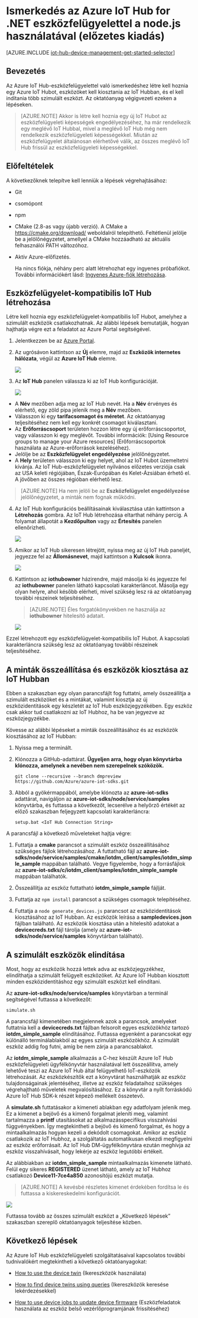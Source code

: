 <properties
    pageTitle="IoT Hub-eszközfelügyelet – Első lépések | Microsoft Azure"
    description="Azure IoT Hub-eszközfelügyelet C# környezethez – Első lépéseket ismertető oktatóanyag | Microsoft Azure Az Azure IoT Hubot és a C# környezetet a Microsoft Azure IoT SDK-kal együtt használhatja eszközfelügyelet megvalósításához."
    services="iot-hub"
    documentationCenter=".net"
    authors="ellenfosborne"
    manager="timlt"
    editor=""/>

<tags
 ms.service="iot-hub"
 ms.devlang="dotnet"
 ms.topic="hero-article"
 ms.tgt_pltfrm="na"
 ms.workload="na"
 ms.date="04/29/2016"
 ms.author="elfarber"/>

# Ismerkedés az Azure IoT Hub for .NET eszközfelügyelettel a node.js használatával (előzetes kiadás)

[AZURE.INCLUDE [iot-hub-device-management-get-started-selector](../../includes/iot-hub-device-management-get-started-selector.md)]

## Bevezetés
Az Azure IoT Hub-eszközfelügyelettel való ismerkedéshez létre kell hoznia egy Azure IoT Hubot, eszközöket kell kiosztania az IoT Hubban, és el kell indítania több szimulált eszközt. Az oktatóanyag végigvezeti ezeken a lépéseken.

> [AZURE.NOTE]  Akkor is létre kell hoznia egy új IoT Hubot az eszközfelügyeleti képességek engedélyezéséhez, ha már rendelkezik egy meglévő IoT Hubbal, mivel a meglévő IoT Hub még nem rendelkezik eszközfelügyeleti képességekkel. Miután az eszközfelügyelet általánosan elérhetővé válik, az összes meglévő IoT Hub frissül az eszközfelügyeleti képességekkel.

## Előfeltételek

A következőknek telepítve kell lenniük a lépések végrehajtásához:

- Git
- csomópont
- npm
- CMake (2.8-as vagy újabb verzió). A CMake a <https://cmake.org/download/> weboldalról telepíthető. Feltétlenül jelölje be a jelölőnégyzetet, amellyel a CMake hozzáadható az aktuális felhasználói PATH változóhoz.
- Aktív Azure-előfizetés.

    Ha nincs fiókja, néhány perc alatt létrehozhat egy ingyenes próbafiókot. További információkért lásd: [Ingyenes Azure-fiók létrehozása][lnk-free-trial].

## Eszközfelügyelet-kompatibilis IoT Hub létrehozása

Létre kell hoznia egy eszközfelügyelet-kompatibilis IoT Hubot, amelyhez a szimulált eszközök csatlakozhatnak. Az alábbi lépések bemutatják, hogyan hajthatja végre ezt a feladatot az Azure Portal segítségével.

1.  Jelentkezzen be az [Azure Portal].
2.  Az ugrósávon kattintson az **Új** elemre, majd az **Eszközök internetes hálózata**, végül az **Azure IoT Hub** elemre.

    ![][img-new-hub]

3.  Az **IoT Hub** panelen válassza ki az IoT Hub konfigurációját.

    ![][img-configure-hub]

  -   A **Név** mezőben adja meg az IoT Hub nevét. Ha a **Név** érvényes és elérhető, egy zöld pipa jelenik meg a **Név** mezőben.
  -   Válasszon ki egy **tarifacsomagot és méretet**. Az oktatóanyag teljesítéséhez nem kell egy konkrét csomagot kiválasztani.
  -   Az **Erőforráscsoport** területen hozzon létre egy új erőforráscsoportot, vagy válasszon ki egy meglévőt. További információk: [Using Resource groups to manage your Azure resources] (Erőforráscsoportok használata az Azure-erőforrások kezeléséhez).
  -   Jelölje be az **Eszközfelügyelet engedélyezése** jelölőnégyzetet.
  -   A **Hely** területen válasszon ki egy helyet, ahol az IoT Hubot üzemeltetni kívánja. Az IoT Hub-eszközfelügyelet nyilvános előzetes verziója csak az USA keleti régiójában, Észak-Európában és Kelet-Ázsiában érhető el. A jövőben az összes régióban elérhető lesz.

  > [AZURE.NOTE]  Ha nem jelöli be az **Eszközfelügyelet engedélyezése** jelölőnégyzetet, a minták nem fognak működni.

4.  Az IoT Hub konfigurációs beállításainak kiválasztása után kattintson a **Létrehozás** gombra. Az IoT Hub létrehozása eltarthat néhány percig. A folyamat állapotát a **Kezdőpulton** vagy az **Értesítés** panelen ellenőrizheti.

    ![][img-monitor]

5.  Amikor az IoT Hub sikeresen létrejött, nyissa meg az új IoT Hub paneljét, jegyezze fel az **Állomásnevet**, majd kattintson a **Kulcsok** ikonra.

    ![][img-keys]

6.  Kattintson az **iothubowner** házirendre, majd másolja ki és jegyezze fel az **iothubowner** panelen látható kapcsolati karakterláncot. Másolja egy olyan helyre, ahol később elérheti, mivel szükség lesz rá az oktatóanyag további részeinek teljesítéséhez.

    > [AZURE.NOTE] Éles forgatókönyvekben ne használja az **iothubowner** hitelesítő adatait.

    ![][img-connection]

Ezzel létrehozott egy eszközfelügyelet-kompatibilis IoT Hubot. A kapcsolati karakterláncra szükség lesz az oktatóanyag további részeinek teljesítéséhez.

## A minták összeállítása és eszközök kiosztása az IoT Hubban

Ebben a szakaszban egy olyan parancsfájlt fog futtatni, amely összeállítja a szimulált eszközöket és a mintákat, valamint kiosztja az új eszközidentitások egy készletét az IoT Hub eszközjegyzékében. Egy eszköz csak akkor tud csatlakozni az IoT Hubhoz, ha be van jegyezve az eszközjegyzékbe.

Kövesse az alábbi lépéseket a minták összeállításához és az eszközök kiosztásához az IoT Hubban:

1.  Nyissa meg a terminált.

2.  Klónozza a GitHub-adattárat. **Ügyeljen arra, hogy olyan könyvtárba klónozza, amelynek a nevében nem szerepelnek szóközök.**

      ```
      git clone --recursive --branch dmpreview https://github.com/Azure/azure-iot-sdks.git
      ```

3.  Abból a gyökérmappából, amelybe klónozta az **azure-iot-sdks** adattárat, navigáljon az **azure-iot-sdks/node/service/samples** könyvtárba, és futtassa a következőt, lecserélve a helyőrző értékét az előző szakaszban feljegyzett kapcsolati karakterláncra:

      ```
      setup.bat <IoT Hub Connection String>
      ```

A parancsfájl a következő műveleteket hajtja végre:

1.  Futtatja a **cmake** parancsot a szimulált eszköz összeállításához szükséges fájlok létrehozásához. A futtatható fájl az **azure-iot-sdks/node/service/samples/cmake/iotdm\_client/samples/iotdm\_simple\_sample** mappában található. Vegye figyelembe, hogy a forrásfájlok az **azure-iot-sdks/c/iotdm\_client/samples/iotdm\_simple\_sample** mappában találhatók.

2.  Összeállítja az eszköz futtatható **iotdm\_simple\_sample** fájlját.

3.  Futtatja az ``` npm install ``` parancsot a szükséges csomagok telepítéséhez.

4.  Futtatja a ```node generate_devices.js``` parancsot az eszközidentitások kiosztásához az IoT Hubban. Az eszközök leírása a **sampledevices.json** fájlban található. Az eszközök kiosztása után a hitelesítő adatokat a **devicecreds.txt** fájl tárolja (amely az **azure-iot-sdks/node/service/samples** könyvtárban található).

## A szimulált eszközök elindítása

Most, hogy az eszközök hozzá lettek adva az eszközjegyzékhez, elindíthatja a szimulált felügyelt eszközöket. Az Azure IoT Hubban kiosztott minden eszközidentitáshoz egy szimulált eszközt kell elindítani.

Az **azure-iot-sdks/node/service/samples** könyvtárban a terminál segítségével futtassa a következőt:

  ```
  simulate.sh
  ```

A parancsfájl kimenetében megjelennek azok a parancsok, amelyeket futtatnia kell a **devicecreds.txt** fájlban felsorolt egyes eszközökhöz tartozó **iotdm\_simple\_sample** elindításához. Futtassa egyenként a parancsokat egy különálló terminálablakból az egyes szimulált eszközökhöz. A szimulált eszköz addig fog futni, amíg be nem zárja a parancsablakot.

Az **iotdm\_simple\_sample** alkalmazás a C-hez készült Azure IoT Hub eszközfelügyeleti ügyfélkönyvtár használatával lett összeállítva, amely lehetővé teszi az Azure IoT Hub által felügyelhető IoT-eszközök létrehozását. Az eszközkészítők ezt a könyvtárat használhatják az eszköz tulajdonságainak jelentéséhez, illetve az eszköz feladataihoz szükséges végrehajtható műveletek megvalósításához. Ez a könyvtár a nyílt forráskódú Azure IoT Hub SDK-k részét képező mellékelt összetevő.

A **simulate.sh** futtatásakor a kimeneti ablakban egy adatfolyam jelenik meg. Ez a kimenet a bejövő és a kimenő forgalmat jeleníti meg, valamint tartalmazza a **printf** utasításokat az alkalmazásspecifikus visszahívási függvényekben. Így megtekintheti a bejövő és kimenő forgalmat, és hogy a mintaalkalmazás hogyan kezeli a dekódolt csomagokat. Amikor az eszköz csatlakozik az IoT Hubhoz, a szolgáltatás automatikusan elkezdi megfigyelni az eszköz erőforrásait. Az IoT Hub DM-ügyfélkönyvtára ezután meghívja az eszköz visszahívásait, hogy lekérje az eszköz legutóbbi értékeit.

Az alábbiakban az **iotdm\_simple\_sample** mintaalkalmazás kimenete látható. Felül egy sikeres **REGISTERED** üzenet látható, amely az IoT Hubhoz csatlakozó **Device11-7ce4a850** azonosítójú eszközt mutatja.

> [AZURE.NOTE]  A kevésbé részletes kimenet érdekében fordítsa le és futtassa a kiskereskedelmi konfigurációt.

![][img-output]

Futtassa tovább az összes szimulált eszközt a „Következő lépések” szakaszban szereplő oktatóanyagok teljesítése közben.

## Következő lépések

Az Azure IoT Hub eszközfelügyeleti szolgáltatásaival kapcsolatos további tudnivalókért megtekintheti a következő oktatóanyagokat:

- [How to use the device twin][lnk-tutorial-twin] (Ikereszközök használata)

- [How to find device twins using queries][lnk-tutorial-queries] (Ikereszközök keresése lekérdezésekkel)

- [How to use device jobs to update device firmware][lnk-tutorial-jobs] (Eszközfeladatok használata az eszköz belső vezérlőprogramjának frissítéséhez)

<!-- images and links -->
[img-new-hub]: media/iot-hub-device-management-get-started/image1.png
[img-configure-hub]: media/iot-hub-device-management-get-started/image2.png
[img-monitor]: media/iot-hub-device-management-get-started/image3.png
[img-keys]: media/iot-hub-device-management-get-started/image4.png
[img-connection]: media/iot-hub-device-management-get-started/image5.png
[img-output]: media/iot-hub-device-management-get-started/image6.png

[lnk-free-trial]: http://azure.microsoft.com/pricing/free-trial/
[Azure Portal]: https://portal.azure.com/
[Erőforráscsoportok használata az Azure-erőforrások kezeléséhez]: ../azure-portal/resource-group-portal.md
[lnk-tutorial-twin]: iot-hub-device-management-device-twin.md
[lnk-tutorial-queries]: iot-hub-device-management-device-query.md
[lnk-tutorial-jobs]: iot-hub-device-management-device-jobs.md



<!--HONumber=jun16_HO2-->


